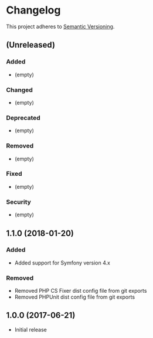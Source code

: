 # Changelog

This project adheres to [Semantic Versioning](http://semver.org/).

## (Unreleased)

### Added

*   (empty)

### Changed

*   (empty)

### Deprecated

*   (empty)

### Removed

*   (empty)

### Fixed

*   (empty)

### Security

*   (empty)

## 1.1.0 (2018-01-20)

### Added

*   Added support for Symfony version 4.x

### Removed

*   Removed PHP CS Fixer dist config file from git exports
*   Removed PHPUnit dist config file from git exports

## 1.0.0 (2017-06-21)

*   Initial release
